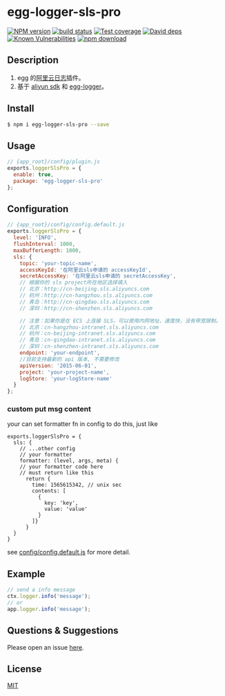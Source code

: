 # egg-logger-sls-pro

[![NPM version][npm-image]][npm-url]
[![build status][travis-image]][travis-url]
[![Test coverage][codecov-image]][codecov-url]
[![David deps][david-image]][david-url]
[![Known Vulnerabilities][snyk-image]][snyk-url]
[![npm download][download-image]][download-url]

[npm-image]: https://img.shields.io/npm/v/egg-logger-sls-pro.svg?style=flat-square
[npm-url]: https://npmjs.org/package/egg-logger-sls-pro
[travis-image]: https://img.shields.io/travis/eggjs/egg-logger-sls-pro.svg?style=flat-square
[travis-url]: https://travis-ci.org/eggjs/egg-logger-sls-pro
[codecov-image]: https://img.shields.io/codecov/c/github/eggjs/egg-logger-sls-pro.svg?style=flat-square
[codecov-url]: https://codecov.io/github/eggjs/egg-logger-sls-pro?branch=master
[david-image]: https://img.shields.io/david/eggjs/egg-logger-sls-pro.svg?style=flat-square
[david-url]: https://david-dm.org/eggjs/egg-logger-sls-pro
[snyk-image]: https://snyk.io/test/npm/egg-logger-sls-pro/badge.svg?style=flat-square
[snyk-url]: https://snyk.io/test/npm/egg-logger-sls-pro
[download-image]: https://img.shields.io/npm/dm/egg-logger-sls-pro.svg?style=flat-square
[download-url]: https://npmjs.org/package/egg-logger-sls-pro

<!--
Description here.
-->

## Description

1. egg 的[阿里云日志](https://help.aliyun.com/document_detail/48869.html?spm=a2c4g.11186623.6.544.1697729a3lm2ra)插件。
2. 基于 [aliyun sdk](https://github.com/aliyun-UED/aliyun-sdk-js/tree/master/samples/sls) 和 [egg-logger](https://github.com/eggjs/egg-logger)。

## Install

```bash
$ npm i egg-logger-sls-pro --save
```

## Usage

```js
// {app_root}/config/plugin.js
exports.loggerSlsPro = {
  enable: true,
  package: 'egg-logger-sls-pro'
};
```

## Configuration

```js
// {app_root}/config/config.default.js
exports.loggerSlsPro = {
  level: 'INFO',
  flushInterval: 1000,
  maxBufferLength: 1000,
  sls: {
    topic: 'your-topic-name',
    accessKeyId: '在阿里云sls申请的 accessKeyId',
    secretAccessKey: '在阿里云sls申请的 secretAccessKey',
    // 根据你的 sls project所在地区选择填入
    // 北京：http://cn-beijing.sls.aliyuncs.com
    // 杭州：http://cn-hangzhou.sls.aliyuncs.com
    // 青岛：http://cn-qingdao.sls.aliyuncs.com
    // 深圳：http://cn-shenzhen.sls.aliyuncs.com

    // 注意：如果你是在 ECS 上连接 SLS，可以使用内网地址，速度快，没有带宽限制。
    // 北京：cn-hangzhou-intranet.sls.aliyuncs.com
    // 杭州：cn-beijing-intranet.sls.aliyuncs.com
    // 青岛：cn-qingdao-intranet.sls.aliyuncs.com
    // 深圳：cn-shenzhen-intranet.sls.aliyuncs.com
    endpoint: 'your-endpoint',
    //目前支持最新的 api 版本, 不需要修改
    apiVersion: '2015-06-01',
    project: 'your-project-name',
    logStore: 'your-logStore-name'
  }
};
```

### custom put msg content

your can set formatter fn in config to do this, just like

```
exports.loggerSlsPro = {
  sls: {
    // ...other config
    // your formatter
    formatter: (level, args, meta) {
    // your formatter code here
    // must return like this
      return {
        time: 1565615342, // unix sec
        contents: [
          {
            key: 'key',
            value: 'value'
          }
        ]}
      }
  }
}

```

see [config/config.default.js](config/config.default.js) for more detail.

## Example

<!-- example here -->

```js
// send a info message
ctx.logger.info('message');
// or
app.logger.info('message');
```

## Questions & Suggestions

Please open an issue [here](https://github.com/eggjs/egg/issues).

## License

[MIT](LICENSE)
